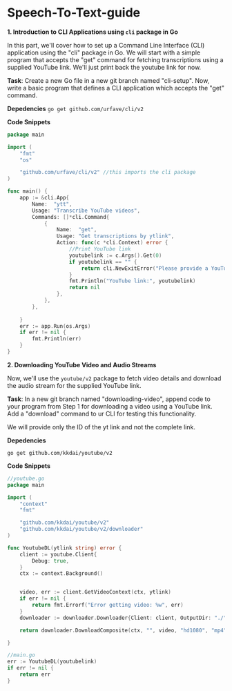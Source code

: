 # Speech-To-Text-guide

**1. Introduction to CLI Applications using `cli` package in Go**

In this part, we'll cover how to set up a Command Line Interface (CLI) application using the "cli" package in Go. We will start with a simple program that accepts the "get" command for fetching transcriptions using a supplied YouTube link. We'll just print back the youtube link for now.

**Task**: Create a new Go file in a new git branch named "cli-setup". Now, write a basic program that defines a CLI application which accepts the "get" command.

**Depedencies**
`go get github.com/urfave/cli/v2`


**Code Snippets**

```go
package main

import (
	"fmt"
	"os"

	"github.com/urfave/cli/v2" //this imports the cli package
)

func main() {
	app := &cli.App{
		Name:  "ytt",
		Usage: "Transcribe YouTube videos",
		Commands: []*cli.Command{
			{
				Name:  "get",
				Usage: "Get transcriptions by ytlink",
				Action: func(c *cli.Context) error {
					//Print YouTube link
					youtubelink := c.Args().Get(0)
					if youtubelink == "" {
						return cli.NewExitError("Please provide a YouTube link", 1)
				    }
					fmt.Println("YouTube link:", youtubelink)
					return nil
				},
			},
		},
	
   	}
	err := app.Run(os.Args)
	if err != nil {
		fmt.Println(err)
	}
}

```

**2. Downloading YouTube Video and Audio Streams**

Now, we'll use the `youtube/v2` package to fetch video details and download the audio stream for the supplied YouTube link. 

**Task**: In a new git branch named "downloading-video", append code to your program from Step 1 for downloading a video using a YouTube link. Add a "download" command to ur CLI for testing this functionality.

We will provide only the ID of the yt link and not the complete link.

**Depedencies**

`go get github.com/kkdai/youtube/v2`

**Code Snippets**

```go
//youtube.go
package main

import (
	"context"
	"fmt"

	"github.com/kkdai/youtube/v2"
	"github.com/kkdai/youtube/v2/downloader"
)

func YoutubeDL(ytlink string) error {
	client := youtube.Client{
		Debug: true,
	}
	ctx := context.Background()


	video, err := client.GetVideoContext(ctx, ytlink)
	if err != nil {
		return fmt.Errorf("Error getting video: %w", err)
	}
	downloader := downloader.Downloader{Client: client, OutputDir: "./"}

	return downloader.DownloadComposite(ctx, "", video, "hd1080", "mp4")

}
```

```go
//main.go
err := YoutubeDL(youtubelink)
if err != nil {
    return err
}
```
